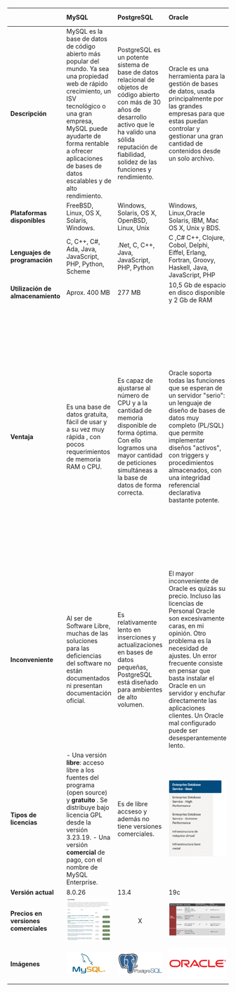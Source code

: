 |     | MySQL    | PostgreSQL | Oracle |MicrosoftSQL Server|Cassandra|
| :------------- | :------------- | :------------- |:------------- |:------------- |:------------- |
| **Descripción** | MySQL es la base de datos de código abierto más popular del mundo. Ya sea una propiedad web de rápido crecimiento, un ISV tecnológico o una gran empresa, MySQL puede ayudarte de forma rentable a ofrecer aplicaciones de bases de datos escalables y de alto rendimiento.      |PostgreSQL es un potente sistema de base de datos relacional de objetos de código abierto con más de 30 años de desarrollo activo que le ha valido una sólida reputación de fiabilidad, solidez de las funciones y rendimiento. |Oracle es una herramienta para la gestión de bases de datos, usada principalmente por las grandes empresas para que estas puedan controlar y gestionar una gran cantidad de contenidos desde un solo archivo.|Microsoft SQL Server es un sistema de gestión de bases de datos relacionales que admite una amplia variedad de aplicaciones de procesamiento de transacciones, inteligencia empresarial y análisis en entornos informáticos corporativos. |Apache Cassandra es una base de datos distribuida NoSQL de código abierto en la que confían miles de empresas por su escalabilidad y alta disponibilidad sin comprometer el rendimiento.|
| **Plataformas disponibles**  | FreeBSD, Linux, OS X, Solaris, Windows. |Windows, Solaris, OS X, OpenBSD, Linux, Unix|Windows, Linux,Oracle Solaris, IBM, Mac OS X, Unix y BDS.|Linux Windows|BSD, Linux, OS X y Windows.|
| **Lenguajes de programación**      | C, C++, C#, Ada, Java, JavaScript, PHP, Python, Scheme |.Net, C, C++, Java, JavaScript, PHP, Python|C ,C# C++, Clojure, Cobol, Delphi, Eiffel, Erlang, Fortran, Groovy, Haskell, Java, JavaScript, PHP|C#, C++, Delphi, Go, JavaJavaScript (Node.js), PHP, Python|C#, C++, PHP, Python, Java, JavaScript, Ruby|
| **Utilización de almacenamiento**      | Aprox. 400 MB |277 MB|10,5 Gb de espacio en disco disponible y 2 Gb de RAM|8030 MB para almacenamiento e 1 GB de RAM|30,3 MB|
| **Ventaja** | Es una base de datos gratuita, fácil de usar y a su vez muy rápida , con pocos requerimientos de memoria RAM o CPU.  |Es capaz de ajustarse al número de CPU y a la cantidad de memoria disponible de forma óptima. Con ello logramos una mayor cantidad de peticiones simultáneas a la base de datos de forma correcta.|Oracle soporta todas las funciones que se esperan de un servidor "serio": un lenguaje de diseño de bases de datos muy completo (PL/SQL) que permite implementar diseños "activos", con triggers y procedimientos almacenados, con una integridad referencial declarativa bastante potente.|En el caso de una interrupción del suministro eléctrico o del apagado del servidor, los datos pueden corromperse, lo que representa un gran problema para las empresas que tienen pocas o ninguna copia de seguridad almacenada. Microsoft SQL Server elimina el riesgo de perder datos al tener funciones para la recuperación y restauración de datos. Como resultado, tendrá más tranquilidad al saber que sus datos están protegidos mediante el almacenamiento en caché.| La escalabilidad lineal y la tolerancia a fallos probada en hardware básico o infraestructura en la nube la convierten en la plataforma perfecta para los datos de misión crítica. |
| **Inconveniente**      | Al ser de Software Libre, muchas de las soluciones para las deficiencias del software no están documentados ni presentan documentación oficial.  |Es relativamente lento en inserciones y actualizaciones en bases de datos pequeñas, PostgreSQL está diseñado para ambientes de alto volumen. |El mayor inconveniente de Oracle es quizás su precio. Incluso las licencias de Personal Oracle son excesivamente caras, en mi opinión. Otro problema es la necesidad de ajustes. Un error frecuente consiste en pensar que basta instalar el Oracle en un servidor y enchufar directamente las aplicaciones clientes. Un Oracle mal configurado puede ser desesperantemente lento.|Existe una versión gratuita de Microsoft SQL Server que puede utilizar. Pero para aplicaciones y funciones más avanzadas basadas en datos, tendrá que realizar una inversión considerable en versiones superiores del software.|Debemos saber qué queries se van a ejecutar previamente, ya que al hacer SELECT sufre un poco debido a la manera en la que almacena los datos.|
| **Tipos de licencias**       | - Una versión **libre**: acceso libre a los fuentes del programa (open source) y **gratuito** . Se distribuye bajo licencia GPL desde la versión 3.23.19. - Una versión **comercial** de pago, con el nombre de MySQL Enterprise.  | Es de libre accseso y además no tiene versiones comerciales.|![](img/010.png)|**Enterprise Edition** es ideal para aplicaciones que necesitan rendimiento en memoria, seguridad y alta disponibilidad críticos. **Standard Edition** ofrece funciones de base de datos completas para aplicaciones y data marts de nivel medio.|Es de libre acceso (gratis).|
| **Versión actual** | 8.0.26 |13.4|19c|15.0|3.11.11|
| **Precios en versiones comerciales** | ![](img/001.png)   | <center>X</center>|![](img/009)|![](img/008.png)|<center>X</center>|
| **Imágenes**| ![](img/002.png)|![](img/003.png)|![](img/007.png)|![](img/006.png)|![](img/004.png)|
